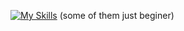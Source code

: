 [![My Skills](https://skillicons.dev/icons?i=js,html,css,py,discord,git,github,ai,ps,pr,vscode,windows)](https://skillicons.dev)
(some of them just beginer)
